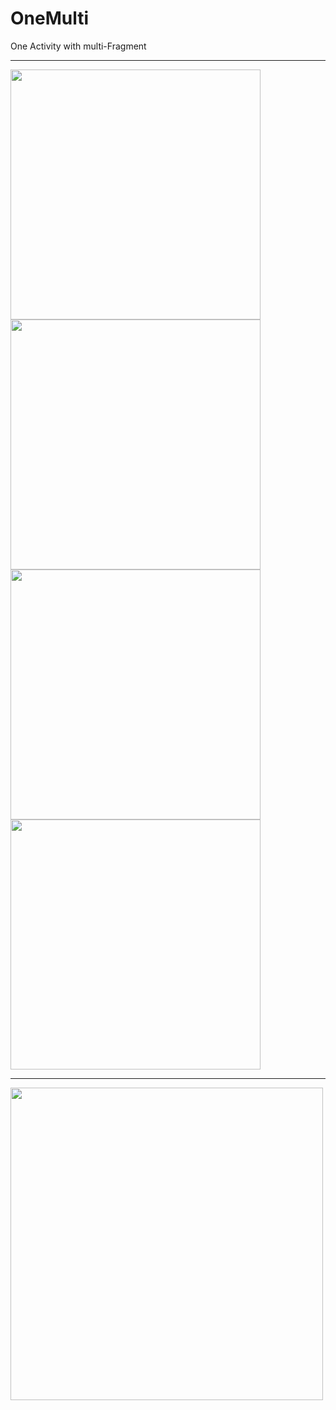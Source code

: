 # OneMulti
One Activity with multi-Fragment

---

<img src='https://github.com/YcdYng/NoticeView/blob/master/Screenshot/Screenshot_1.png' height='400'/>
<img src='https://github.com/YcdYng/NoticeView/blob/master/Screenshot/Screenshot_2.png' height='400'/>
<img src='https://github.com/YcdYng/NoticeView/blob/master/Screenshot/Screenshot_3.png' height='400'/>
<img src='https://github.com/YcdYng/NoticeView/blob/master/Screenshot/Screenshot_4.png' height='400'/>

---

<img src='https://github.com/YcdYng/NoticeView/blob/master/Screenshot/screenshot.gif' height='500'/>